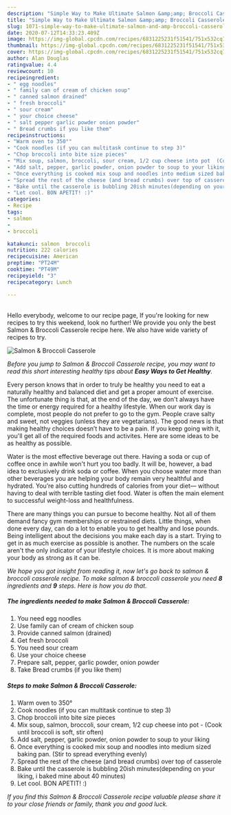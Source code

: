 ```yaml
---
description: "Simple Way to Make Ultimate Salmon &amp;amp; Broccoli Casserole"
title: "Simple Way to Make Ultimate Salmon &amp;amp; Broccoli Casserole"
slug: 1071-simple-way-to-make-ultimate-salmon-and-amp-broccoli-casserole
date: 2020-07-12T14:33:23.409Z
image: https://img-global.cpcdn.com/recipes/6831225231f51541/751x532cq70/salmon-broccoli-casserole-recipe-main-photo.jpg
thumbnail: https://img-global.cpcdn.com/recipes/6831225231f51541/751x532cq70/salmon-broccoli-casserole-recipe-main-photo.jpg
cover: https://img-global.cpcdn.com/recipes/6831225231f51541/751x532cq70/salmon-broccoli-casserole-recipe-main-photo.jpg
author: Alan Douglas
ratingvalue: 4.4
reviewcount: 10
recipeingredient:
- " egg noodles"
- " family can of cream of chicken soup"
- " canned salmon drained"
- " fresh broccoli"
- " sour cream"
- " your choice cheese"
- " salt pepper garlic powder onion powder"
- " Bread crumbs if you like them"
recipeinstructions:
- "Warm oven to 350°"
- "Cook noodles (if you can multitask continue to step 3)"
- "Chop broccoli into bite size pieces"
- "Mix soup, salmon, broccoli, sour cream, 1/2 cup cheese into pot  (Cook until broccoli is soft, stir often)"
- "Add salt, pepper, garlic powder, onion powder to soup to your liking"
- "Once everything is cooked mix soup and noodles into medium sized baking pan. (Stir to spread everything evenly)"
- "Spread the rest of the cheese (and bread crumbs) over top of casserole"
- "Bake until the casserole is bubbling 20ish minutes(depending on your liking, i baked mine about 40 minutes)"
- "Let cool. BON APETIT! :)"
categories:
- Recipe
tags:
- salmon
- 
- broccoli

katakunci: salmon  broccoli 
nutrition: 222 calories
recipecuisine: American
preptime: "PT24M"
cooktime: "PT49M"
recipeyield: "3"
recipecategory: Lunch

---
```

<br>
Hello everybody, welcome to our recipe page, If you're looking for new recipes to try this weekend, look no further! We provide you only the best Salmon &amp; Broccoli Casserole recipe here. We also have wide variety of recipes to try.
<br>


![Salmon &amp; Broccoli Casserole](https://img-global.cpcdn.com/recipes/6831225231f51541/751x532cq70/salmon-broccoli-casserole-recipe-main-photo.jpg)

<i>Before you jump to Salmon &amp; Broccoli Casserole recipe, you may want to read this short interesting healthy tips about <strong>Easy Ways to Get Healthy</strong>.</i>

Every person knows that in order to truly be healthy you need to eat a naturally healthy and balanced diet and get a proper amount of exercise. The unfortunate thing is that, at the end of the day, we don't always have the time or energy required for a healthy lifestyle. When our work day is complete, most people do not prefer to go to the gym. People crave salty and sweet, not veggies (unless they are vegetarians). The good news is that making healthy choices doesn’t have to be a pain. If you keep going with it, you'll get all of the required foods and activites. Here are some ideas to be as healthy as possible.

Water is the most effective beverage out there. Having a soda or cup of coffee once in awhile won't hurt you too badly. It will be, however, a bad idea to exclusively drink soda or coffee. When you choose water more than other beverages you are helping your body remain very healthful and hydrated. You’re also cutting hundreds of calories from your diet— without having to deal with terrible tasting diet food. Water is often the main element to successful weight-loss and healthfulness.

There are many things you can pursue to become healthy. Not all of them demand fancy gym memberships or restrained diets. Little things, when done every day, can do a lot to enable you to get healthy and lose pounds. Being intelligent about the decisions you make each day is a start. Trying to get in as much exercise as possible is another. The numbers on the scale aren't the only indicator of your lifestyle choices. It is more about making your body as strong as it can be. 


<i>We hope you got insight from reading it, now let's go back to salmon &amp; broccoli casserole recipe. To make salmon &amp; broccoli casserole you need <strong>8</strong> ingredients and <strong>9</strong> steps. Here is how you do that.
</i>

##### The ingredients needed to make Salmon &amp; Broccoli Casserole:

1. You need  egg noodles
1. Use  family can of cream of chicken soup
1. Provide  canned salmon (drained)
1. Get  fresh broccoli
1. You need  sour cream
1. Use  your choice cheese
1. Prepare  salt, pepper, garlic powder, onion powder
1. Take  Bread crumbs (if you like them)


##### Steps to make Salmon &amp; Broccoli Casserole:

1. Warm oven to 350°
1. Cook noodles (if you can multitask continue to step 3)
1. Chop broccoli into bite size pieces
1. Mix soup, salmon, broccoli, sour cream, 1/2 cup cheese into pot  - (Cook until broccoli is soft, stir often)
1. Add salt, pepper, garlic powder, onion powder to soup to your liking
1. Once everything is cooked mix soup and noodles into medium sized baking pan. (Stir to spread everything evenly)
1. Spread the rest of the cheese (and bread crumbs) over top of casserole
1. Bake until the casserole is bubbling 20ish minutes(depending on your liking, i baked mine about 40 minutes)
1. Let cool. BON APETIT! :)


<i>If you find this Salmon &amp; Broccoli Casserole recipe valuable please share it to your close friends or family, thank you and good luck.</i>
